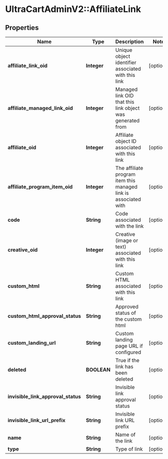 # UltraCartAdminV2::AffiliateLink

## Properties
Name | Type | Description | Notes
------------ | ------------- | ------------- | -------------
**affiliate_link_oid** | **Integer** | Unique object identifier associated with this link | [optional] 
**affiliate_managed_link_oid** | **Integer** | Managed link OID that this link object was generated from | [optional] 
**affiliate_oid** | **Integer** | Affiliate object ID associated with this link | [optional] 
**affiliate_program_item_oid** | **Integer** | The affiliate program item this managed link is associated with | [optional] 
**code** | **String** | Code associated with the link | [optional] 
**creative_oid** | **Integer** | Creative (image or text) associated with this link | [optional] 
**custom_html** | **String** | Custom HTML associated with this link | [optional] 
**custom_html_approval_status** | **String** | Approved status of the custom html | [optional] 
**custom_landing_url** | **String** | Custom landing page URL if configured | [optional] 
**deleted** | **BOOLEAN** | True if the link has been deleted | [optional] 
**invisible_link_approval_status** | **String** | Invisible link approval status | [optional] 
**invisible_link_url_prefix** | **String** | Invisible link URL prefix | [optional] 
**name** | **String** | Name of the link | [optional] 
**type** | **String** | Type of link | [optional] 


